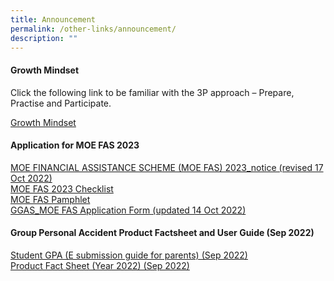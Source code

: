 ```yaml
---
title: Announcement
permalink: /other-links/announcement/
description: ""
---
```

#### **Growth Mindset**

Click the following link to be familiar with the 3P approach – Prepare, Practise and Participate.

[Growth Mindset](/files/announcement5.pdf)

#### **Application for MOE FAS 2023**

[MOE FINANCIAL ASSISTANCE SCHEME (MOE FAS) 2023\_notice (revised 17 Oct 2022)](/files/announcement6.pdf)<br>
[MOE FAS 2023 Checklist](/files/announcement7.pdf)<br>
[MOE FAS Pamphlet](/files/announcement8.pdf)<br>
[GGAS\_MOE FAS Application Form (updated 14 Oct 2022)](/files/announcement9.pdf)

#### **Group Personal Accident Product Factsheet and User Guide (Sep 2022)**

[Student GPA (E submission guide for parents) (Sep 2022)](/files/announcement2.pdf)<br>
[Product Fact Sheet (Year 2022) (Sep 2022)](/files/announcement13.pdf)